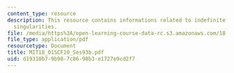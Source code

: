 ```yaml
---
content_type: resource
description: This resource contains informations related to indefinite integrals and
  singularities.
file: /media/https%3A/open-learning-course-data-rc.s3.amazonaws.com/18-01sc-single-variable-calculus-fall-2010/d19310b79b987c8698b3e1727e9cd2f7_MIT18_01SCF10_Ses93b.pdf
file_type: application/pdf
resourcetype: Document
title: MIT18_01SCF10_Ses93b.pdf
uid: d19310b7-9b98-7c86-98b3-e1727e9cd2f7
---
```

